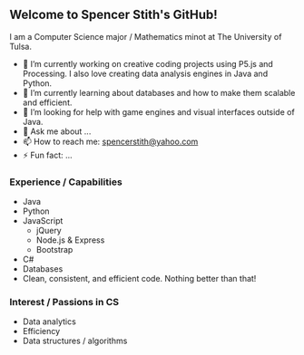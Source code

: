 ## Welcome to Spencer Stith's GitHub!

I am a Computer Science major / Mathematics minot at The University of Tulsa.

- 🔭 I’m currently working on creative coding projects using P5.js and Processing. I also love creating data analysis engines in Java and Python.
- 🌱 I’m currently learning about databases and how to make them scalable and efficient.
- 🤔 I’m looking for help with game engines and visual interfaces outside of Java.
- 💬 Ask me about ...
- 📫 How to reach me: spencerstith@yahoo.com
- ⚡ Fun fact: ...

### Experience / Capabilities
* Java
* Python
* JavaScript
  * jQuery
  * Node.js & Express
  * Bootstrap
* C#
* Databases
* Clean, consistent, and efficient code. Nothing better than that!

### Interest / Passions in CS
* Data analytics
* Efficiency
* Data structures / algorithms
